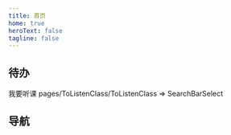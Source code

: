 ```yaml
---
title: 首页
home: true
heroText: false
tagline: false
---
```


## 待办

我要听课 pages/ToListenClass/ToListenClass => SearchBarSelect

## 导航

<HomeView></HomeView>

<script lang="ts" setup>
import HomeView from '!/components/HomeView.vue'
</script>
